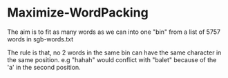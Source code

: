 # Maximize-WordPacking

The aim is to fit as many words as we can into one "bin" from a list of 5757 words in sgb-words.txt

The rule is that, no 2 words in the same bin can have the same character in the same position.
e.g "hahah" would conflict with "balet" because of the 'a' in the second position.
